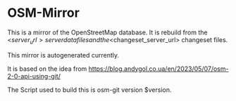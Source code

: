 # OSM-Mirror

This is a mirror of the OpenStreetMap database. It is rebuild from the
<$server_url> server data files and the <$changeset_server_url>
changeset files.

This mirror is autogenerated currently.

It is based on the idea from <https://blog.andygol.co.ua/en/2023/05/07/osm-2-0-api-using-git/>

The Script used to build this is osm-git version $version.
